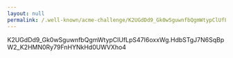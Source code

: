 ```yaml
---
layout: null
permalink: /.well-known/acme-challenge/K2UGdDd9_Gk0wSguwnfbQgmWtypClUfLpS47I6oxxWg/
---
```

K2UGdDd9_Gk0wSguwnfbQgmWtypClUfLpS47I6oxxWg.HdbSTgJ7N6SqBpW2_K2HMN0Ry79FnHYNkHd0UWVXho4
